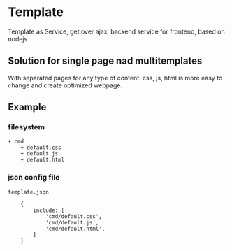 # Template
Template as Service, get over ajax, backend service for frontend, based on nodejs

## Solution for single page nad multitemplates
With separated pages for any type of content: css, js, html
is more easy to change and create optimized webpage.

## Example

### filesystem

    + cmd
        + default.css
        + default.js
        + default.html


### json config file

    template.json

        {
            include: [
                'cmd/default.css',
                'cmd/default.js',
                'cmd/default.html',
            ]
        }